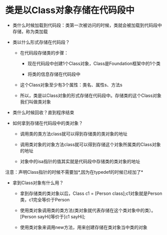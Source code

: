 # 类是以Class对象存储在代码段中

* 类什么时候加载到代码段：类第一次被访问的时候，类就会被加载到代码段中存储，称为类加载
* 类以什么形式存储在代码段？

  * 在代码段存储类的步骤：

    * 现在代码段中创建1个Class对象，Class是Foundation框架中的1个类

    * 将类的信息存储在代码段中

  * 这个Class对象至少有3个属性：类名、属性s、方法s

  * 所以，类是以Class对象的形式存储在代码段中。存储类的这个Class对象我们叫做类对象

* 类什么时候回收？直到程序结束

* 如何拿到存储在代码段中的类对象？

  * 调用类的类方法class就可以得到存储类的类对象的地址

  * 调用类对象的对象方法class就可以得到存储这个对象所属类的Class对象的地址

  * 对象中的isa指针的值其实就是代码段中存储类的类对象的地址

注意：声明Class指针的时候不需要加\*,因为在typedef的时候已经加了\*

* 拿到Class对象有什么用？

  * 拿到存储类的类对象以后，Class c1 = \[Person class\];c1对象就是Person类，c1完全等价于Person

  * 使用类对象调用类的类方法\(类对象就代表存储在这个类对象中的类）。\[Person sayHi\]等价于\[c1 sayHi\];

  * 使用类对象来调用new方法，用来创建存储在类对象当中类的对象



